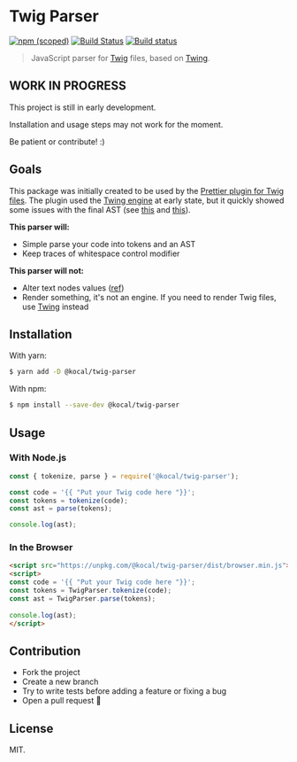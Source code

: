 # Twig Parser

[![npm (scoped)](https://img.shields.io/npm/v/@kocal/twig-parser.svg)](https://www.npmjs.com/package/@kocal/twig-parser)
[![Build Status](https://travis-ci.com/Kocal/twig-parser.svg?branch=master)](https://travis-ci.com/Kocal/twig-parser)
[![Build status](https://ci.appveyor.com/api/projects/status/shao5hhh8oqyorbn/branch/master?svg=true)](https://ci.appveyor.com/project/Kocal/twig-parser/branch/master)

> JavaScript parser for [Twig](https://twig.symfony.com/) files, based on [Twing](https://github.com/ericmorand/twing).

## WORK IN PROGRESS

This project is still in early development. 

Installation and usage steps may not work for the moment. 

Be patient or contribute! :)

## Goals

This package was initially created to be used by the [Prettier plugin for Twig files](https://github.com/Kocal/prettier-plugin-twig). The plugin used the [Twing engine](https://github.com/ericmorand/twing) at early state, but it quickly showed some issues with the final AST (see [this](https://github.com/Kocal/prettier-plugin-twig/issues/15) and [this](https://github.com/Kocal/prettier-plugin-twig/issues/4)).

**This parser will:**
  - Simple parse your code into tokens and an AST
  - Keep traces of whitespace control modifier
  
**This parser will not:**
  - Alter text nodes values ([ref](https://github.com/ericmorand/twing/issues/321#issuecomment-476987422))
  - Render something, it's not an engine. If you need to render Twig files, use [Twing](https://github.com/ericmorand/twing) instead
  
## Installation

With yarn:

```bash
$ yarn add -D @kocal/twig-parser
```

With npm:

```bash
$ npm install --save-dev @kocal/twig-parser
```

## Usage

### With Node.js

```js
const { tokenize, parse } = require('@kocal/twig-parser');

const code = '{{ "Put your Twig code here "}}';
const tokens = tokenize(code);
const ast = parse(tokens);

console.log(ast);
```

### In the Browser

```html
<script src="https://unpkg.com/@kocal/twig-parser/dist/browser.min.js"></script>
<script>
const code = '{{ "Put your Twig code here "}}';
const tokens = TwigParser.tokenize(code);
const ast = TwigParser.parse(tokens);
  
console.log(ast);
</script>
```

## Contribution

- Fork the project
- Create a new branch
- Try to write tests before adding a feature or fixing a bug
- Open a pull request :tada:


## License

MIT.
